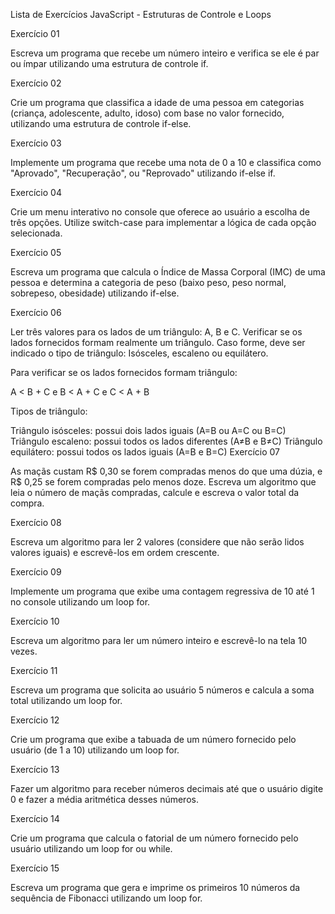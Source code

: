 Lista de Exercícios JavaScript - Estruturas de Controle e Loops

Exercício 01

Escreva um programa que recebe um número inteiro e verifica se ele é par ou ímpar utilizando uma estrutura de controle if.

Exercício 02

Crie um programa que classifica a idade de uma pessoa em categorias (criança, adolescente, adulto, idoso) com base no valor fornecido, utilizando uma estrutura de controle if-else.

Exercício 03

Implemente um programa que recebe uma nota de 0 a 10 e classifica como "Aprovado", "Recuperação", ou "Reprovado" utilizando if-else if.

Exercício 04

Crie um menu interativo no console que oferece ao usuário a escolha de três opções. Utilize switch-case para implementar a lógica de cada opção selecionada.

Exercício 05

Escreva um programa que calcula o Índice de Massa Corporal (IMC) de uma pessoa e determina a categoria de peso (baixo peso, peso normal, sobrepeso, obesidade) utilizando if-else.

Exercício 06

Ler três valores para os lados de um triângulo: A, B e C. Verificar se os lados fornecidos formam realmente um triângulo. Caso forme, deve ser indicado o tipo de triângulo: Isósceles, escaleno ou equilátero.

Para verificar se os lados fornecidos formam triângulo:

A < B + C e
B < A + C e
C < A + B

Tipos de triângulo:

Triângulo isósceles: possui dois lados iguais (A=B ou A=C ou B=C)
Triângulo escaleno: possui todos os lados diferentes (A≠B e B≠C)
Triângulo equilátero: possui todos os lados iguais (A=B e B=C)
Exercício 07

As maçãs custam R$ 0,30 se forem compradas menos do que uma dúzia, e R$ 0,25 se forem compradas pelo menos doze. Escreva um algoritmo que leia o número de maçãs compradas, calcule e escreva o valor total da compra.

Exercício 08

Escreva um algoritmo para ler 2 valores (considere que não serão lidos valores iguais) e escrevê-los em ordem crescente.

Exercício 09

Implemente um programa que exibe uma contagem regressiva de 10 até 1 no console utilizando um loop for.

Exercício 10

Escreva um algoritmo para ler um número inteiro e escrevê-lo na tela 10 vezes.

Exercício 11

Escreva um programa que solicita ao usuário 5 números e calcula a soma total utilizando um loop for.

Exercício 12

Crie um programa que exibe a tabuada de um número fornecido pelo usuário (de 1 a 10) utilizando um loop for.

Exercício 13

Fazer um algoritmo para receber números decimais até que o usuário digite 0 e fazer a média aritmética desses números.

Exercício 14

Crie um programa que calcula o fatorial de um número fornecido pelo usuário utilizando um loop for ou while.

Exercício 15

Escreva um programa que gera e imprime os primeiros 10 números da sequência de Fibonacci utilizando um loop for.

